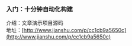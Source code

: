 ### 入门：十分钟自动化构建

介绍：文章演示项目源码  
地址：[http://www.jianshu.com/p/cc1cb9a5650c](http://www.jianshu.com/p/cc1cb9a5650c)
